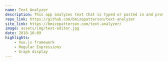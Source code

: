 ```yaml
---
name: Text Analyzer
description: This app analyzes text that is typed or pasted in and provides various statistics.
repo_link: https://github.com/bmizepatterson/text-analyzer
site_link: https://bmizepatterson.com/text-analyzer/
image: assets/img/text-editor.jpg
date: 2018-10-09
highlights: 
    - Vue.js framework
    - Regular Expressions
    - Graph display
---
```

